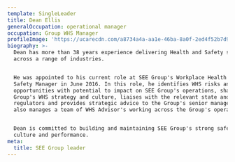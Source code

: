 ```yaml
---
template: SingleLeader
title: Dean Ellis
generalOccupation: operational manager
occupation: Group WHS Manager
profileImage: 'https://ucarecdn.com/a8734a4a-aa1e-46ba-8a0f-2ed4f52b7d9b/'
biography: >-
  Dean has more than 38 years experience delivering Health and Safety solutions
  across a range of industries. 


  He was appointed to his current role at SEE Group's Workplace Health and
  Safety Manager in June 2016. In this role, he identifies WHS risks and
  opportunities with potential to impact on SEE Group's operations, shapes the
  Group's WHS strategy and culture, liaises with the relevant state and industry
  regulators and provides strategic advice to the Group's senior managers. Dean
  also manages a team of WHS Advisor's working across the Group's operations.


  Dean is committed to building and maintaining SEE Group's strong safety
  culture and performance.
meta:
  title: SEE Group leader
---
```


